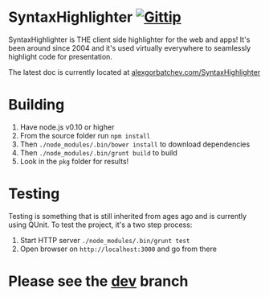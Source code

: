# SyntaxHighlighter [![Gittip](http://img.shields.io/gittip/alexgorbatchev.png)](https://www.gittip.com/alexgorbatchev/)

SyntaxHighlighter is THE client side highlighter for the web and apps! It's been around since
2004 and it's used virtually everywhere to seamlessly highlight code for presentation.

The latest doc is currently located at [alexgorbatchev.com/SyntaxHighlighter](http://alexgorbatchev.com/SyntaxHighlighter/)

# Building

1. Have node.js v0.10 or higher
1. From the source folder run `npm install`
1. Then `./node_modules/.bin/bower install` to download dependencies
1. Then `./node_modules/.bin/grunt build` to build
1. Look in the `pkg` folder for results!

# Testing

Testing is something that is still inherited from ages ago and is currently using QUnit. To test the project, it's a two step process:

1. Start HTTP server `./node_modules/.bin/grunt test`
1. Open browser on `http://localhost:3000` and go from there

# Please see the [dev](https://github.com/alexgorbatchev/SyntaxHighlighter/tree/dev) branch
